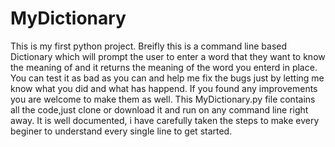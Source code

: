 # MyDictionary
This is my first python project.
Breifly this is a command line based Dictionary which will prompt the user to enter a word that they want to know the meaning of
and it returns the meaning of the word you enterd in place.
You can test it as bad as you can and help me fix the bugs just by letting me know what you did and what has happend.
If you found any improvements you are welcome to make them as well.
This MyDictionary.py file contains all the code,just clone or download it and run on any command line right away.
It is well documented, i have carefully taken the steps to make every beginer to understand every single line to get started.
